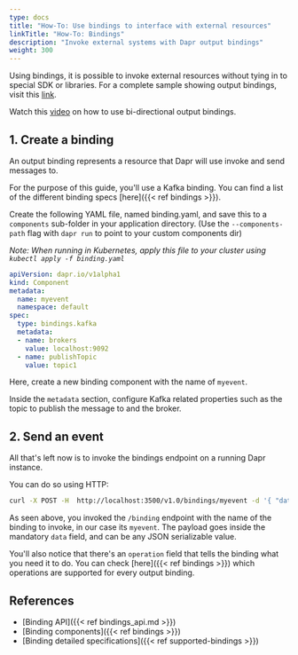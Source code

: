 ```yaml
---
type: docs
title: "How-To: Use bindings to interface with external resources"
linkTitle: "How-To: Bindings"
description: "Invoke external systems with Dapr output bindings"
weight: 300
---
```


Using bindings, it is possible to invoke external resources without tying in to special SDK or libraries.
For a complete sample showing output bindings, visit this [link](https://github.com/dapr/quickstarts/tree/master/bindings).

Watch this [video](https://www.youtube.com/watch?v=ysklxm81MTs&feature=youtu.be&t=1960) on how to use bi-directional output bindings.


## 1. Create a binding

An output binding represents a resource that Dapr will use invoke and send messages to.

For the purpose of this guide, you'll use a Kafka binding. You can find a list of the different binding specs [here]({{< ref bindings >}}).

Create the following YAML file, named binding.yaml, and save this to a `components` sub-folder in your application directory.
(Use the `--components-path` flag with `dapr run` to point to your custom components dir)

*Note: When running in Kubernetes, apply this file to your cluster using `kubectl apply -f binding.yaml`*

```yaml
apiVersion: dapr.io/v1alpha1
kind: Component
metadata:
  name: myevent
  namespace: default
spec:
  type: bindings.kafka
  metadata:
  - name: brokers
    value: localhost:9092
  - name: publishTopic
    value: topic1
```

Here, create a new binding component with the name of `myevent`.

Inside the `metadata` section, configure Kafka related properties such as the topic to publish the message to and the broker.

## 2. Send an event

All that's left now is to invoke the bindings endpoint on a running Dapr instance.

You can do so using HTTP:

```bash
curl -X POST -H  http://localhost:3500/v1.0/bindings/myevent -d '{ "data": { "message": "Hi!" }, "operation": "create" }'
```

As seen above, you invoked the `/binding` endpoint with the name of the binding to invoke, in our case its `myevent`.
The payload goes inside the mandatory `data` field, and can be any JSON serializable value.

You'll also notice that there's an `operation` field that tells the binding what you need it to do.
You can check [here]({{< ref bindings >}}) which operations are supported for every output binding.


## References

- [Binding API]({{< ref bindings_api.md >}})
- [Binding components]({{< ref bindings >}})
- [Binding detailed specifications]({{< ref supported-bindings >}}) 
